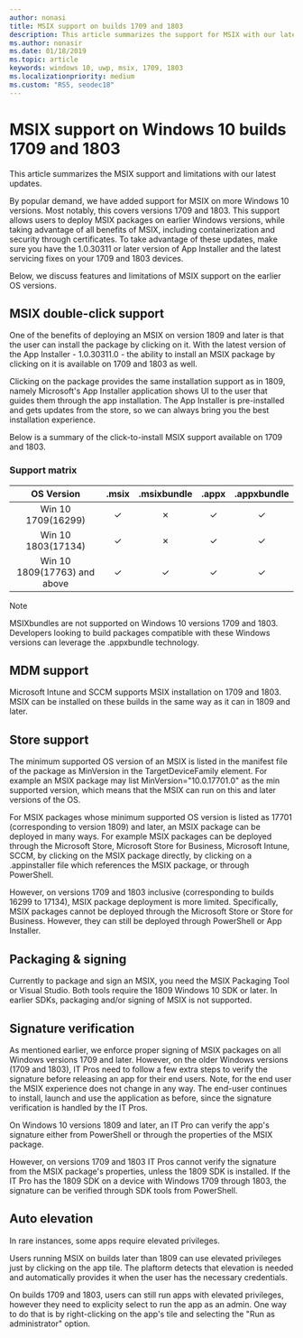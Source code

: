 ```yaml
---
author: nonasi
title: MSIX support on builds 1709 and 1803
description: This article summarizes the support for MSIX with our latest updates as of 1/22/2019.
ms.author: nonasir
ms.date: 01/18/2019
ms.topic: article
keywords: windows 10, uwp, msix, 1709, 1803
ms.localizationpriority: medium
ms.custom: "RS5, seodec18"
---
```



# MSIX support on Windows 10 builds 1709 and 1803

This article summarizes the MSIX support and limitations with our latest updates.

By popular demand, we have added support for MSIX on more Windows 10 versions. Most notably, this covers versions 1709 and 1803. This support allows users to deploy MSIX packages on earlier Windows versions, while taking advantage of all benefits of MSIX, including containerization and security through certificates. To take advantage of these updates, make sure you have the 1.0.30311 or later version of App Installer and the latest servicing fixes on your 1709 and 1803 devices.

Below, we discuss features and limitations of MSIX support on the earlier OS versions.

##  MSIX double-click support
One of the benefits of deploying an MSIX on version 1809 and later is that the user can install the package by clicking on it. With the latest version of the App Installer - 1.0.30311.0 - the ability to install an MSIX package by clicking on it is available on 1709 and 1803 as well. 

Clicking on the package provides the same installation support as in 1809, namely Microsoft's App Installer application shows UI to the user that guides them through the app installation. The App Installer is pre-installed and gets updates from the store, so we can always bring you the best installation experience. 

Below is a summary of the click-to-install MSIX support available on 1709 and 1803.

### Support matrix

| OS Version|.msix|.msixbundle|.appx|.appxbundle|
|:-------------:|:--------:|:--------:|:--------:|:--------:|
| Win 10 1709(16299) | &#x2713; | &#x2717; | &#x2713; | &#x2713; | 
| Win 10 1803(17134) | &#x2713; | &#x2717; | &#x2713; | &#x2713; |
| Win 10 1809(17763) and above | &#x2713; | &#x2713; | &#x2713; | &#x2713; |


> [!NOTE] 
> MSIXbundles are not supported on Windows 10 versions 1709 and 1803.  Developers looking to build packages compatible with these Windows versions can leverage the .appxbundle technology.

## MDM support
Microsoft Intune and SCCM supports MSIX installation on 1709 and 1803. MSIX can be installed on these builds in the same way as it can in 1809 and later. 

## Store support
The minimum supported OS version of an MSIX is listed in the manifest file of the package as MinVersion in the TargetDeviceFamily element. For example an MSIX package may list MinVersion="10.0.17701.0" as the min supported version, which means that the MSIX can run on this and later versions of the OS.

For MSIX packages whose minimum supported OS version is listed as 17701 (corresponding to version 1809) and later, an MSIX package can be deployed in many ways. For example MSIX packages can be deployed through the Microsoft Store,  Microsoft Store for Business, Microsoft Intune, SCCM, by clicking on the MSIX package directly, by clicking on a .appinstaller file which references the MSIX package, or through PowerShell.

However, on versions 1709 and 1803 inclusive (corresponding to builds 16299 to 17134), MSIX package deployment is more limited. Specifically, MSIX packages cannot be deployed through the Microsoft Store or Store for Business. However, they can still be deployed through PowerShell or App Installer.

## Packaging & signing
Currently to package and sign an MSIX, you need the MSIX Packaging Tool or Visual Studio. Both tools require the 1809 Windows 10 SDK or later. In earlier SDKs, packaging and/or signing of MSIX is not supported. 
 
## Signature verification
As mentioned earlier, we enforce proper signing of MSIX packages on all Windows versions 1709 and later. However, on the older Windows versions (1709 and 1803), IT Pros need to follow a few extra steps to verify the signature before releasing an app for their end users. Note, for the end user the MSIX experience does not change in any way. The end-user continues to install, launch and use the application as before, since the signature verification is handled by the IT Pros. 

On Windows 10 versions 1809 and later, an IT Pro can verify the app's signature either from PowerShell or through the properties of the MSIX package. 

However, on versions 1709 and 1803 IT Pros cannot verify the signature from the MSIX package's properties, unless the 1809 SDK is installed. If the IT Pro has the 1809 SDK on a device with Windows 1709 through 1803, the signature can be verified through SDK tools from PowerShell. 

## Auto elevation
In rare instances, some apps require elevated privileges. 

Users running MSIX on builds later than 1809 can use elevated privileges just by clicking on the app tile. The plaftorm detects that elevation is needed and automatically provides it when the user has the necessary credentials. 

On builds 1709 and 1803, users can still run apps with elevated privileges, however they need to explicity select to run the app as an admin. One way to do that is by right-clicking on the app's tile and selecting the "Run as administrator" option.
